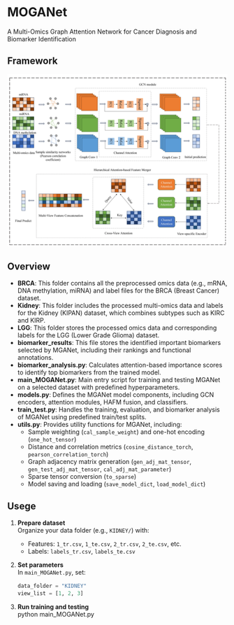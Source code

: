 # MOGANet
A Multi-Omics Graph Attention Network for Cancer Diagnosis and Biomarker Identification
## Framework
![](MOGANet_framework.jpg)
## Overview
- **BRCA**: This folder contains all the preprocessed omics data (e.g., mRNA, DNA methylation, miRNA) and label files for the BRCA (Breast Cancer) dataset.
- **Kidney**: This folder includes the processed multi-omics data and labels for the Kidney (KIPAN) dataset, which combines subtypes such as KIRC and KIRP.
- **LGG**: This folder stores the processed omics data and corresponding labels for the LGG (Lower Grade Glioma) dataset.
- **biomarker_results**: This file stores the identified important biomarkers selected by MGANet, including their rankings and functional annotations.
- **biomarker_analysis.py**: Calculates attention-based importance scores to identify top biomarkers from the trained model.
- **main_MOGANet.py**: Main entry script for training and testing MGANet on a selected dataset with predefined hyperparameters.
- **models.py**: Defines the MGANet model components, including GCN encoders, attention modules, HAFM fusion, and classifiers.
- **train_test.py**: Handles the training, evaluation, and biomarker analysis of MGANet using predefined train/test splits.
- **utils.py**: Provides utility functions for MGANet, including:
  - Sample weighting (`cal_sample_weight`) and one-hot encoding (`one_hot_tensor`)
  - Distance and correlation metrics (`cosine_distance_torch`, `pearson_correlation_torch`)
  - Graph adjacency matrix generation (`gen_adj_mat_tensor`, `gen_test_adj_mat_tensor`, `cal_adj_mat_parameter`)
  - Sparse tensor conversion (`to_sparse`)
  - Model saving and loading (`save_model_dict`, `load_model_dict`)
## Usege
1. **Prepare dataset**  
   Organize your data folder (e.g., `KIDNEY/`) with:
   - Features: `1_tr.csv`, `1_te.csv`, `2_tr.csv`, `2_te.csv`, etc.  
   - Labels: `labels_tr.csv`, `labels_te.csv`

2. **Set parameters**  
   In `main_MOGANet.py`, set:
   ```python
   data_folder = "KIDNEY"
   view_list = [1, 2, 3]
3. **Run training and testing**  
   python main_MOGANet.py


